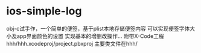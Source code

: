 # ios-simple-log
obj-c试手作，一个简单的便签，基于plist本地存储便签内容
可以实现便签字体大小及app界面颜色的设置
实现基本的增删改操作...
附带X-Code工程 hhh/hhh.xcodeproj/project.pbxproj
主要类文件在hhh/
